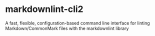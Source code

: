 # markdownlint-cli2
A fast, flexible, configuration-based command line interface for linting Markdown/CommonMark files with the markdownlint library
